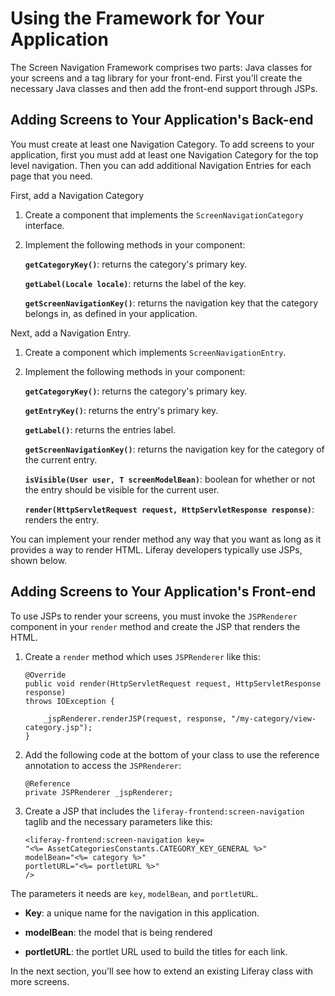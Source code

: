 # Using the Framework for Your Application [](id=using-the-framework-for-your-application)

The Screen Navigation Framework comprises two parts: Java classes for your
screens and a tag library for your front-end. First you'll create the necessary
Java classes and then add the front-end support through JSPs.

## Adding Screens to Your Application's Back-end [](id=adding-screens-to-your-applications-back-end)

You must create at least one Navigation Category. To add screens to your
application, first you must add at least one Navigation Category for the top
level navigation. Then you can add additional Navigation Entries for each page
that you need.

First, add a Navigation Category

1.  Create a component that implements the `ScreenNavigationCategory` 
    interface. 

2.  Implement the following methods in your component:

    **`getCategoryKey()`**: returns the category's primary key.

    **`getLabel(Locale locale)`**: returns the label of the key.

    **`getScreenNavigationKey()`**: returns the navigation key that the 
    category belongs in, as defined in your application.
 
Next, add a Navigation Entry. 

1.  Create a component which implements `ScreenNavigationEntry`.

2.  Implement the following methods in your component:

    **`getCategoryKey()`**: returns the category's primary key.

    **`getEntryKey()`**: returns the entry's primary key.

    **`getLabel()`**: returns the entries label.

    **`getScreenNavigationKey()`**: returns the navigation key for the category 
    of the current entry.

    **`isVisible(User user, T screenModelBean)`**: boolean for whether or not 
    the entry should be visible for the current user.

    **`render(HttpServletRequest request, HttpServletResponse response)`**: 
    renders the entry.

You can implement your render method any way that you want as long as it
provides a way to render HTML. Liferay developers typically use JSPs, shown
below. 

## Adding Screens to Your Application's Front-end [](id=adding-screens-to-your-applications-front-end)

To use JSPs to render your screens, you must invoke the `JSPRenderer` component
in your `render` method and create the JSP that renders the HTML.

1.  Create a `render` method which uses `JSPRenderer` like this:

        @Override
        public void render(HttpServletRequest request, HttpServletResponse response)
        throws IOException {
            
            _jspRenderer.renderJSP(request, response, "/my-category/view-category.jsp");
        }

2.  Add the following code at the bottom of your class to use the reference
    annotation to access the `JSPRenderer`:

        @Reference
        private JSPRenderer _jspRenderer;

3.  Create a JSP that includes the `liferay-frontend:screen-navigation` taglib
    and the necessary parameters like this:

        <liferay-frontend:screen-navigation key=
        "<%= AssetCategoriesConstants.CATEGORY_KEY_GENERAL %>"
        modelBean="<%= category %>"
        portletURL="<%= portletURL %>"
        />

The parameters it needs are `key`, `modelBean`, and `portletURL`.

* **Key**: a unique name for the navigation in this application.

* **modelBean**: the model that is being rendered

* **portletURL**: the portlet URL used to build the titles for each link.

In the next section, you'll see how to extend an existing Liferay class with 
more screens.
